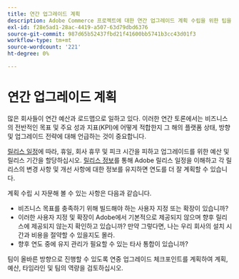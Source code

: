 ```yaml
---
title: 연간 업그레이드 계획
description: Adobe Commerce 프로젝트에 대한 연간 업그레이드 계획 수립을 위한 팁을 검토하십시오.
exl-id: f28e5ad1-28ac-4419-a507-63d79dbd6376
source-git-commit: 987d65b52437fbd21f41600bb5741b3cc43d01f3
workflow-type: tm+mt
source-wordcount: '221'
ht-degree: 0%

---
```


# 연간 업그레이드 계획

많은 회사들이 연간 예산과 로드맵으로 일하고 있다. 이러한 연간 토론에서는 비즈니스의 전반적인 목표 및 주요 성과 지표(KPI)에 어떻게 적합한지 그 해의 플랫폼 상태, 방향 및 업그레이드 전략에 대해 언급하는 것이 중요합니다.

[릴리스 일정](https://experienceleague.adobe.com/ko/docs/commerce-operations/release/planning/schedule)에 따라, 휴일, 회사 휴무 및 피크 시간을 피하고 업그레이드를 위한 예산 및 릴리스 기간을 할당하십시오. [릴리스 정보](https://experienceleague.adobe.com/ko/docs/commerce-operations/release/notes/overview)를 통해 Adobe 릴리스 일정을 이해하고 각 릴리스의 변경 사항 및 개선 사항에 대한 정보를 유지하면 연도를 더 잘 계획할 수 있습니다.

계획 수립 시 자문해 볼 수 있는 사항은 다음과 같습니다.

- 비즈니스 목표를 충족하기 위해 빌드해야 하는 사용자 지정 또는 확장이 있습니까?
- 이러한 사용자 지정 및 확장이 Adobe에서 기본적으로 제공되지 않으며 향후 릴리스에 제공되지 않는지 확인하고 있습니까? 만약 그렇다면, 나는 우리 회사의 설치 시간과 비용을 절약할 수 있을지도 몰라.
- 향후 연도 중에 유지 관리가 필요할 수 있는 타사 통합이 있습니까?

팀이 올바른 방향으로 진행할 수 있도록 연중 업그레이드 체크포인트를 계획하여 계획, 예산, 타임라인 및 팀의 역량을 검토하십시오.

